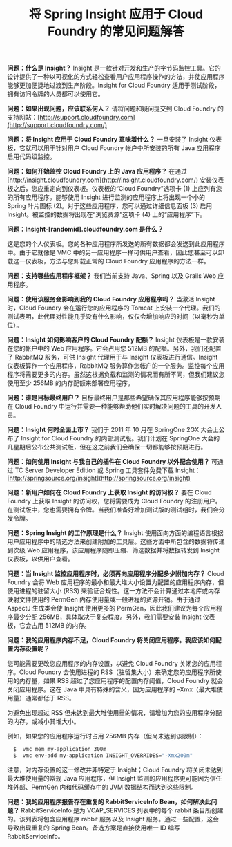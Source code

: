 ﻿---
title: 将 Spring Insight 应用于 Cloud Foundry 的常见问题解答

description: 使用 Spring Insight 监控 Cloud Foundry 上的 Java 应用程序

tags:
    - spring-insight

    - 常见问题解答

---

**问题：什么是 Insight？**
Insight 是一款针对开发和生产的字节码监控工具。它的设计提供了一种以可视化的方式轻松查看用户应用程序操作的方法，并使应用程序能够更加便捷地过渡到生产阶段。Insight for Cloud Foundry 适用于测试阶段，拥有访问令牌的人员都可以使用它。


**问题：如果出现问题，应该联系何人？**
请将问题和疑问提交到 Cloud Foundry 的支持网站：[http://support.cloudfoundry.com](http://support.cloudfoundry.com/)

**问题：将 Insight 应用于 Cloud Foundry 意味着什么？**
一旦安装了 Insight 仪表板，它就可以用于针对用户 Cloud Foundry 帐户中所安装的所有 Java 应用程序启用代码级监控。


**问题：如何开始监控 Cloud Foundry 上的 Java 应用程序？**
在通过 [http://insight.cloudfoundry.com](http://insight.cloudfoundry.com/) 安装仪表板之后，您应重定向到仪表板。仪表板的“Cloud Foundry”选项卡 (1) 上应列有您的所有应用程序。能够使用 Insight 进行监测的应用程序上将出现一个小的 Spring 叶片图标 (2)。对于这些应用程序，您可以通过详细信息面板 (3) 启用 Insight。被监控的数据将出现在“浏览资源”选项卡 (4) 上的“应用程序”下。


**问题：Insight-[randomid].cloudfoundry.com 是什么？**

这是您的个人仪表板。您的各种应用程序所发送的所有数据都会发送到此应用程序中。由于它就像是 VMC 中的另一应用程序一样可供用户查看，因此您甚至可以卸载这一仪表板，方法与您卸载正常的 Cloud Foundry 应用程序的方法一样。


**问题：支持哪些应用程序框架？**
我们当前支持 Java、Spring 以及 Grails Web 应用程序。


**问题：使用该服务会影响到我的 Cloud Foundry 应用程序吗？**
当激活 Insight 时，Cloud Foundry 会在运行您的应用程序的 Tomcat 上安装一个代理。我们的测试表明，此代理对性能几乎没有什么影响，仅仅会增加响应的时间（以毫秒为单位）。


**问题：Insight 如何影响客户的 Cloud Foundry 配额？**
Insight 仪表板是一款安装在您的帐户中的 Web 应用程序。它会占用您 512MB 的配额。另外，我们还配置了 RabbitMQ 服务，可供 Insight 代理用于与 Insight 仪表板进行通信。Insight 仪表板算作一个应用程序，RabbitMQ 服务算作您帐户的一个服务。监控每个应用程序将需要更多的内存。虽然这根据负载和监测的情况而有所不同，但我们建议您使用至少 256MB 的内存配额来部署应用程序。


**问题：谁是目标最终用户？**
目标最终用户是那些希望确保其应用程序能够按预期在 Cloud Foundry 中运行并需要一种能够帮助他们实时解决问题的工具的开发人员。


**问题：Insight 何时全面上市？**
我们于 2011 年 10 月在 SpringOne 2GX 大会上公布了 Insight for Cloud Foundry 的内部测试版。我们计划在 SpringOne 大会的几星期后公布公共测试版，但在这之前我们会确保一切都能够按预期进行。


**问题：如何使用 Insight 与我自己的插件在 Cloud Foundry 以外配合使用？**
可通过 TC Server Developer Edition 或 Spring 工具套件免费下载 Insight：[http://springsource.org/insight](http://springsource.org/insight)

**问题：新用户如何在 Cloud Foundry 上获取 Insight 的访问权？**
要在 Cloud Foundry 上获取 Insight 的访问权，您将需要成为 Cloud Foundry 的注册用户。在测试版中，您也需要拥有令牌。当我们准备好增加测试版的测试组时，我们会分发令牌。


**问题：Spring Insight 的工作原理是什么？**
Insight 使用面向方面的编程语言根据用户应用程序中的精选方法来创建附加的工具层。这些方面中所包含的数据将传递到次级 Web 应用程序，该应用程序随即压缩、筛选数据并将数据转发到 Insight 仪表板，以供用户查看。


**问题：当 Insight 监控应用程序时，必须再向应用程序分配多少附加内存？**
Cloud Foundry 会将 Web 应用程序的最小和最大堆大小设置为配置的应用程序内存，但使用进程的驻留大小 (RSS) 来验证合规性。这一方法不会计算通过本地库或内存映射文件使用的 PermGen 内存使用量或一般进程的资源开销。由于通过 AspectJ 生成类会使 Insight 使用更多的 PermGen，因此我们建议为每个应用程序最少分配 256MB，具体取决于复杂程度。另外，我们需要安装 Insight 仪表板，它会占用 512MB 的内存。


**问题：我的应用程序内存不足，Cloud Foundry 将关闭应用程序。我应该如何配置内存设置呢？**

您可能需要更改您应用程序的内存设置，以避免 Cloud Foundry 关闭您的应用程序。Cloud Foundry 会使用进程的 RSS（驻留集大小）来确定您的应用程序所使用的内存量，如果 RSS 超过了您应用程序的配置内存阈值，Cloud Foundry 就会关闭应用程序。这在 Java 中具有特殊的含义，因为应用程序的 –Xmx（最大堆使用量）通常都低于 RSS。


为避免出现超过 RSS 但未达到最大堆使用量的情况，请增加为您的应用程序分配的内存，或减小其堆大小。


例如，如果您的应用程序运行时占用 256MB 内存（但尚未达到该限制）：


```bash
  $  vmc mem my-application 300m
  $  vmc env-add my-application INSIGHT_OVERRIDES="-Xmx200m"
```

注意，对内存设置的这一修改并非特定于 Insight；Cloud Foundry 将关闭未达到最大堆使用量的常规 Java 应用程序，但 Insight 监测的应用程序更可能因为信任堆外部、PermGen 内和代码缓存中的 JVM 数据结构而达到这些限制。


**问题：我的应用程序报告存在重复的 RabbitServiceInfo Bean，如何解决此问题？**
RabbitServiceInfo 是为 VCAP_SERVICES 列表中的每个 rabbit 条目所创建的。该列表将包含应用程序 rabbit 服务以及 Insight 服务。通过一些配置，这会导致出现重复的 Spring Bean。备选方案是直接使用唯一 ID 编写 RabbitServiceInfo。


